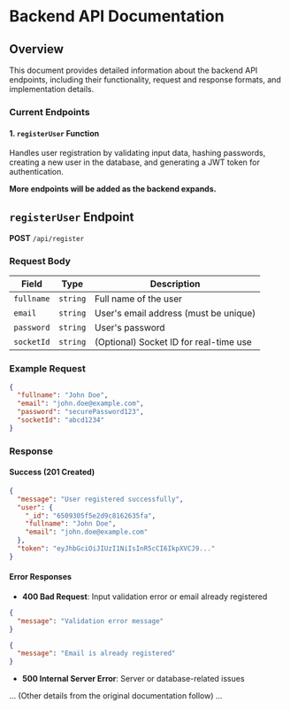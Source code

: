 
# Backend API Documentation

## Overview
This document provides detailed information about the backend API endpoints, including their functionality, request and response formats, and implementation details.

### Current Endpoints
#### 1. `registerUser` Function
Handles user registration by validating input data, hashing passwords, creating a new user in the database, and generating a JWT token for authentication.

**More endpoints will be added as the backend expands.**

## `registerUser` Endpoint
**POST** `/api/register`

### Request Body
| Field       | Type     | Description                              |
|-------------|----------|------------------------------------------|
| `fullname`  | `string` | Full name of the user                   |
| `email`     | `string` | User's email address (must be unique)    |
| `password`  | `string` | User's password                         |
| `socketId`  | `string` | (Optional) Socket ID for real-time use   |

### Example Request
```json
{
  "fullname": "John Doe",
  "email": "john.doe@example.com",
  "password": "securePassword123",
  "socketId": "abcd1234"
}
```

### Response
#### Success (201 Created)
```json
{
  "message": "User registered successfully",
  "user": {
    "_id": "6509305f5e2d9c8162635fa",
    "fullname": "John Doe",
    "email": "john.doe@example.com"
  },
  "token": "eyJhbGciOiJIUzI1NiIsInR5cCI6IkpXVCJ9..."
}
```

#### Error Responses
- **400 Bad Request**: Input validation error or email already registered
```json
{
  "message": "Validation error message"
}
```
```json
{
  "message": "Email is already registered"
}
```
- **500 Internal Server Error**: Server or database-related issues

... (Other details from the original documentation follow) ...
